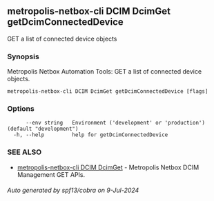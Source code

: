 ## metropolis-netbox-cli DCIM DcimGet getDcimConnectedDevice

GET a list of connected device objects

### Synopsis


Metropolis Netbox Automation Tools:
  GET a list of connected device objects.

```
metropolis-netbox-cli DCIM DcimGet getDcimConnectedDevice [flags]
```

### Options

```
      --env string   Environment ('development' or 'production') (default "development")
  -h, --help         help for getDcimConnectedDevice
```

### SEE ALSO

* [metropolis-netbox-cli DCIM DcimGet]()	 - Metropolis Netbox DCIM Management GET APIs.

###### Auto generated by spf13/cobra on 9-Jul-2024
